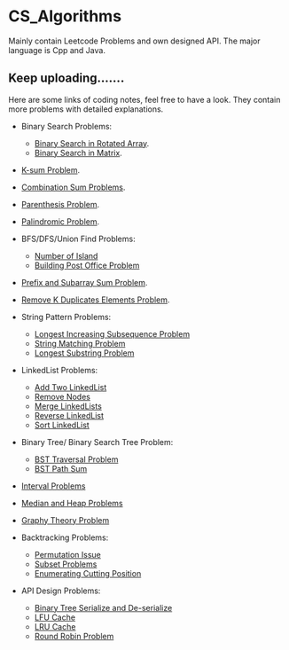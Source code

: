 # CS_Algorithms
Mainly contain Leetcode Problems and own designed API.
The major language is Cpp and Java.

Keep uploading.......
---------------------      
Here are some links of coding notes, feel free to have a look. They contain more problems with detailed explanations.      
* Binary Search Problems:
  * [Binary Search in Rotated Array](https://onenote.com/webapp/pages?token=4r0459-AK5Zg9a7BHWTc2ElJJsQO2TftyoXBxoIg8rWKa7Ix6rF7ohNkU1vUYu2M_ZjljBjPJUn-x6F4zJvoIyH4g1rFZeiH0&id=636574338671168082).       
  * [Binary Search in Matrix](https://onenote.com/webapp/pages?token=wfa6Jd_A4RgfGsFK2YK_6a-IVDdFBeA8-rXpmfCVuhfKcSCT6zMsSfER5xAKE0ayqDKPgLm8uHNipFbUewRwKJhf4rmzO_Jy0&id=636574340012377889).        
* [K-sum Problem](https://onenote.com/webapp/pages?token=d4qqEXtfM0wWLEdSi5vNLrRZDkdoVFCNpuyTCTbp-DW2s3PvZZUgRAS3d6TuDyRlmfAXHm43vMtTA9zM0nk3gXe0eN5hpyah0&id=636574340574668436).       
* [Combination Sum Problems](https://onenote.com/webapp/pages?token=IKKMf5xcNz5YCwmNq6wvj0VFaFCCFdWAeKQr2rugdwoXqisJ7dh-GBSTvqLLnXirJUhNUSM-bNhzhWl9anApwxUBLG_a_X_Y0&id=636574340939557947).      
* [Parenthesis Problem](https://onenote.com/webapp/pages?token=0a-YzJLG3XjBj3NUrrFs_YG_6mQrAWcnt7BaoNLU5ZZ2vURlU2Z-TKTtaMW9c07RDZwSXpkm8QIWNq5Zu96tY_jyyVo_64ok0&id=636574341337720656).       
* [Palindromic Problem](https://onenote.com/webapp/pages?token=6h9vljg3kQ9hZCgpnBP7LcYkwwRaMjiwvtBt53Ra6o5CwFJnuTymjlbacAdp1T580lfJ_ljxrpw8-EFaL-ZfxvWbGg9m65uM0&id=636574341489563808).
* BFS/DFS/Union Find Problems: 
  * [Number of Island](https://onenote.com/webapp/pages?token=OT_fLTLXjRLWEaL6kckJvV7ZGJCbud7rm8vPkkk6p85pf4Irgmog3RMUEGPLTKATYSkWG0ipc23J8lu5orycCd02vzwcTmfq0&id=636574342409831522)
  * [Building Post Office Problem](https://onenote.com/webapp/pages?token=TOYL3zNkWyOUyP3QKy8YXJLznv5PBaEN2UPlH2MEWzv9vhOFVOPRZ82lhqP9XmtnpXdVBdhhiqqt3QiIXT6GBRFGJByIs-Rn0&id=636574342740121754)      

* [Prefix and Subarray Sum Problem](https://onenote.com/webapp/pages?token=hqC9-XVtnXAB4fYHQh7BN7LgTMOwhfbSoKBKEdj_651q7i7D5r0LgeLM0djPnu0oXdaCzpxUTOkyMbHjVllYNczUNzb96vv-0&id=636574345164485196).             
* [Remove K Duplicates Elements Problem](https://onenote.com/webapp/pages?token=L__NsrS7-Hk3kZKQgFHMewXlnqykYjYJo--s075wFFHLVFGkAnD0i5Gba03AxvJj3E3OXyG-3ROMksJN63UXhEfEAT-5ptR30&id=636574346257226060).         

* String Pattern Problems: 
  * [Longest Increasing Subsequence Problem](https://onenote.com/webapp/pages?token=4eyChU2ZxUBJZGZDIuTfRfixwm18qJX0IlWX1XJjxhpI_Ydml8tGtaCGayCEd4XzqBZvJweIE_I1VAbI-PGzIi_ZSW2USgIF0&id=636574348727751330)
  * [String Matching Problem](https://onenote.com/webapp/pages?token=k8JiiILTl3r_5YeNqYQjpENIN1j1lqQU8CG_FfT4Ungqqe78zkiYOcWMbZWxFVahlL-IwbQMRKjT5JOSauwrDizaXEyjticS0&id=636574349075602759)
  * [Longest Substring Problem](https://onenote.com/webapp/pages?token=jXmsw7uBToj9NW64KLpeB__feyBejsdpOeCdias1dgYkRsc3KX8JTDZWJD3WqlgW9XdGZ1q9CjgCHWdOMg5fsgsRHnpBfkup0&id=636574349331460513)
  
* LinkedList Problems: 
  * [Add Two LinkedList](https://onenote.com/webapp/pages?token=Yhj3Zi5iFYdHCFxrusKipUAWXmkroMHz2xtQ3Y-E5mTKsu0GUg-Uw02MYe47SNBlNzdc0iWZ-wUUDbsNS8HwbZWp47KHwhYX0&id=636574350578557684)
  * [Remove Nodes](https://onenote.com/webapp/pages?token=CR6bPpO_XPUktMudBFTpCTxagP4pJa0Ex_O765zIWPbjdAvBRuj0ck9wwKI99mLkjNhAvElJEPuPwdDnmBYLbWBUzm2bqA2s0&id=636574350706894292)
  * [Merge LinkedLists](https://onenote.com/webapp/pages?token=awZYVDjZSwT3smeaSJ_z3AuHLAxw2mhiwxENgTvXwSq4b23fSCcqCSlfYbPekCoB7hse1uQ3qgPDUKSVqx8jxylHdWpzOB5C0&id=636574350926556647)
  * [Reverse LinkedList](https://onenote.com/webapp/pages?token=hkRZ3RJb-KQ6bdRpUNo_9Svyf4ImrPurqGEV6K1RjFyLLyt_6kyLRikmprDnLZASzieGVSDPPf74VCm1LaGYWnwzv2Fpay8j0&id=636574357276420864)
  * [Sort LinkedList](https://onenote.com/webapp/pages?token=cPdDXJcIRBSbZsFR53zO_KCB0bdquzh7MQszNoEEGD_4tcKsredYeXQ7h4OnHw8hvyvLZgwYH5ayjlfWqTnMODFtNgCoaskm0&id=636574356202244576)

* Binary Tree/ Binary Search Tree Problem:
  * [BST Traversal Problem](https://onenote.com/webapp/pages?token=aOiSNgJBWyZU69XXNnjx5Xzx5FFnQCnxAqPABgju9IusduQ099pIme8-rjWx_Bv9iJwdn4k6TzyCyILHwICYqvvpNgUKrNsn0&id=636574359338259498)
  * [BST Path Sum](https://onenote.com/webapp/pages?token=At4OlgPwJvr50T7-xBkqmrsXEduSv9YuwCHzIuCjqNR_uJcNPMLfldpROkJtooaUbcluq4zmBbVq7RGWx58bcAD8nW0ncEMZ0&id=636574359758480862)

* [Interval Problems](https://onenote.com/webapp/pages?token=i1WGpPbQRfPmIRcU3AT3RMNebA6n0gdoJqk5wpJQnIhYmjKzIeg2b_w0s3OQrNivETNdmcPXLlShgvDFH42vT7pAgrSPuSRW0&id=636574360577645378)

* [Median and Heap Problems](https://onenote.com/webapp/pages?token=KRWrksU_y23S2oQXz-0nwrgtV91S-z2I9EKr7vz1b91528JehpQFetdsE-IYQEgt89ng5CBAPpbpOSKV7pvHL6g_heGpY9ch0&id=636574362148920903)

* [Graphy Theory Problem](https://onenote.com/webapp/pages?token=xBVStvplFSQUxh93nW37NXLKFdQsn7fnCZqqsIe-GIIg3edE03jTgvyx7rYgjNR-_byEjIMJh2HcuTxnoMDBI8AYvNYrQX0-0&id=636574362281488029)

* Backtracking Problems:
  * [Permutation Issue](https://onenote.com/webapp/pages?token=6AJBToxCTD3yqdnhf22qL0-8eSHHlfkE0cPTn9eI3diFIwoiiglGKcbwqklfgdVcw1VFv7HDeaibSC9h81jQhKvKPfoAtRZ20&id=636574363675860377)
  * [Subset Problems](https://onenote.com/webapp/pages?token=iVwE0bdpq_icPW3Lo7neVmox72r0qUfsZTkPl-RDavwooP_xeDetFn9VYvv8y4At0NOLdvrjXjrAlOPI6gsY8RHiV1mVnLl90&id=636574363952187110)
  * [Enumerating Cutting Position](https://onenote.com/webapp/pages?token=UQHPC1yCCJseQwr4JFMFtzHZg6MFn41Zy5fTvKlMWs0PPAWmsGT5ey89xoqaZTnCJINqUxtjEKhTQ_WdovvaH3FX9QJg0rvs0&id=636574364337866849)
  
* API Design Problems:
  * [Binary Tree Serialize and De-serialize](https://onenote.com/webapp/pages?token=VPANuiyFzr3Lo6H7ZA1T6Uv8nRFCQXoCFLL1ge-c2sFlQz9LjgeGYD2EYDFxMdB1KIIJ1AJj13y6y6-OFQ1N9W4eMhiXmnqv0&id=636574366837576582)
  * [LFU Cache](https://onenote.com/webapp/pages?token=QWxhXP9q51uoka7FQZJh_r-f8TfK-JMCtHo_ZwXEeCtvCE39FRa_Q0X9sWFTb6LYKFNWbioNHhUBDBkk5J_udZdnQ8TxcKhD0&id=636574367871599406)
  * [LRU Cache](https://onenote.com/webapp/pages?token=fNNItYQv8qbKBsjMQ__oSwrku8QDvp-eLo9N6EtC86mnXMW1LkxXY1jkHZwF8f4j7nJrdSrMpdno4L78opkDbXk8lMrMor-N0&id=636574368108282899)
  * [Round Robin Problem](https://onenote.com/webapp/pages?token=QqyiIiXxNO4Zu6GFMDnSWSO-9mFYcmaN3VNdPqjwObJLgGeb7XWUsv9wEwQiBz4m9Zo1TsjW7tTOCpL7SPGz8KAOEUi9Gs_c0&id=636574368475389775)
